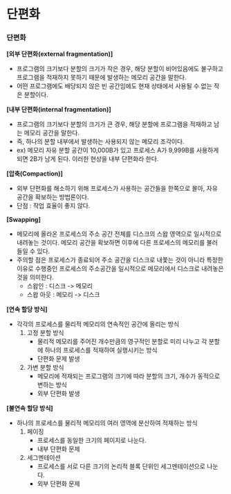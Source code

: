 # 단편화

### **단편화**

**[외부 단편화(external fragmentation)]**

- 프로그램의 크기보다 분할의 크기가 작은 경우, 해당 분할이 비어있음에도 불구하고 프로그램을 적재하지 못하기 때문에 발생하는 메모리 공간을 말한다.
- 어떤 프로그램에도 배당되지 않은 빈 공간임에도 현재 상태에서 사용될 수 없는 작은 분할이다.

**[내부 단편화(internal fragmentation)]**

- 프로그램의 크기보다 분할의 크기가 큰 경우, 해당 분할에 프로그램을 적재하고 남는 메모리 공간을 말한다.
- 즉, 하나의 분할 내부에서 발생하는 사용되지 않는 메모리 조각이다.
- ex) 메모리 자유 분할 공간이 10,000B가 있고 프로세스 A가 9,999B를 사용하게 되면 2B가 남게 된다. 이러한 현상을 내부 단편화라 한다.

**[압축(Compaction)]**

- 외부 단편화를 해소하기 위해 프로세스가 사용하는 공간들을 한쪽으로 몰아, 자유 공간을 확보하는 방법론이다.
- 단점 : 작업 효율이 좋지 않다.

**[Swapping]**

- 메모리에 올라온 프로세스의 주소 공간 전체를 디스크의 스왑 영역으로 일시적으로 내려놓는 것이다. 메모리 공간을 확보하면 이후에 다른 프로세스의 메모리를 불러 들일 수 있다.
- 주의할 점은 프로세스가 종료되어 주소 공간을 디스크로 내쫓는 것이 아니라 특정한 이유로 수행중인 프로세스의 주소공간을 일시적으로 메모리에서 디스크로 내려놓은 것을 의미한다.
  - 스왑인 : 디스크 -> 메모리
  - 스왑 아웃 : 메모리 -> 디스크

**[연속 할당 방식]**

- 각각의 프로세스를 물리적 메모리의 연속적인 공간에 올리는 방식
  1. 고정 분할 방식
     - 물리적 메모리를 주어진 개수만큼의 영구적인 분할로 미리 나누고 각 분할에 하나의 프로세스를 적재하여 실행시키는 방식
     - 단편화 문제 발생
  2. 가변 분할 방식
     - 메모리에 적재되는 프로그램의 크기에 따라 분할의 크기, 개수가 동적으로 변하는 방식
     - 외부 단편화 발생

**[불연속 할당 방식]**

- 하나의 프로세스를 물리적 메모리의 여러 영역에 분산하여 적재하는 방식
  1. 페이징
     - 프로세스를 동일한 크기의 페이지로 나눈다.
     - 내부 단편화 문제
  2. 세그멘테이션
     - 프로세스를 서로 다른 크기의 논리적 블록 단위인 세그멘테이션으로 나눈다.
     - 외부 단편화 문제
